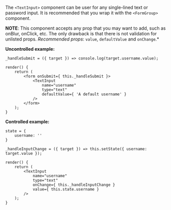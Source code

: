 The `<TextInput>` component can be user for any single-lined text or password input. It is recommended that you wrap it with the `<FormGroup>` component.

**NOTE**: This component accepts any prop that you may want to add, such as onBlur, onClick, etc. The only drawback is that there is not validation for unlisted props.
*Recommended props*: `value`, `defaultValue` and `onChange`.*

**Uncontrolled example:**

```
_handleSubmit = ({ target }) => console.log(target.username.value);

render() {
    return (
        <form onSubmit={ this._handleSubmit }>
            <TextInput
                name="username"
                type="text"
                defaultValue={ 'A default username' }
            />
        </form>
    );
}
```

**Controlled example:**
```
state = {
    username: ''
}

_handleInputChange = ({ target }) => this.setState({ username: target.value });

render() {
    return (
        <TextInput
            name="username"
            type="text"
            onChange={ this._handleInputChange }
            value={ this.state.username }
        />
    );
}
```

